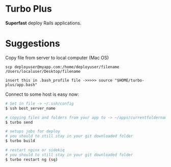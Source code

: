 # Turbo Plus

**Superfast** deploy Rails applications.


# Suggestions
Copy file from server to local computer (Mac OS)
```
scp deployuser@myapp.com:/home/deployuser/filename /Users/localuser/Desktop/filename
```

```
insert this in .bash_profile file ->>>>> source "$HOME/turbo-plus/app.bash"
```


Connect to some host is easy now:
```Bash
# Set in file -> ~/.ssh/config
$ ssh best_server_name
```

```Bash
# copying files and folders from your app to -> ~/apps/currentfoldername
$ turbo send
```

```Bash
# setups jobs for deploy
# you should to still stay in your git downloaded folder
$ turbo build
```

```Bash
# restart nginx or sidekiq
# you should to still stay in your git downloaded folder
$ turbo restart ng (sq)
```
